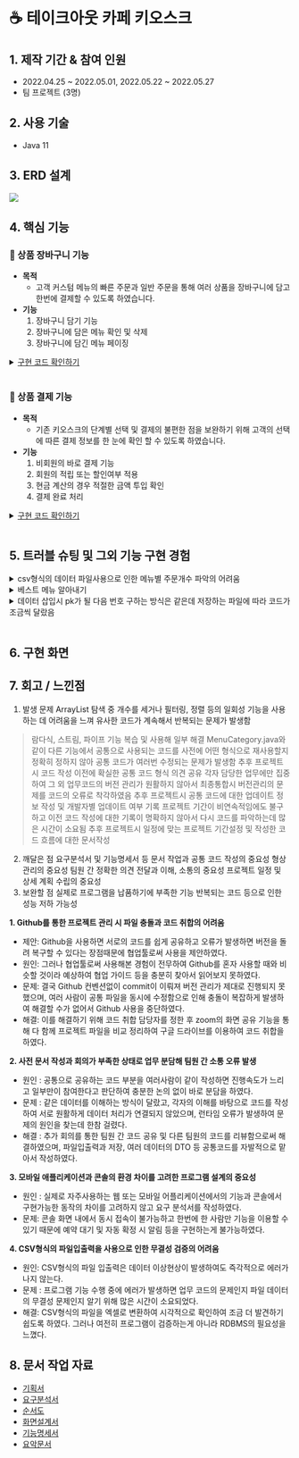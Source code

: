# :coffee: 테이크아웃 카페 키오스크 

## 1. 제작 기간 & 참여 인원
- 2022.04.25 ~ 2022.05.01,  2022.05.22 ~ 2022.05.27
- 팀 프로젝트 (3명)

## 2. 사용 기술
- Java 11

## 3. ERD 설계
![](https://github.com/Minji-Ko/portfolio/tree/main/%ED%86%A0%EC%9D%B4%20%ED%94%84%EB%A1%9C%EC%A0%9D%ED%8A%B8%20(%ED%82%A4%EC%98%A4%EC%8A%A4%ED%81%AC)/document/ERD.png)


## 4. 핵심 기능
### 📌  상품 장바구니 기능
- <b>목적</b> 
    - 고객 커스텀 메뉴의 빠른 주문과 일반 주문을 통해 여러 상품을  장바구니에 담고 한번에 결제할 수 있도록 하였습니다.
- <b>기능</b> 
    1. 장바구니 담기 기능
    2. 장바구니에 담은 메뉴 확인 및 삭제
    3. 장바구니에 담긴 메뉴 페이징

<details>
<summary><u>구현 코드 확인하기</u></summary>
<div markdown="1">

---
#### 1.  static 메소드를 활용한 장바구니 담기
~~~java
public class CartOrder {

	public static ArrayList<Cart> cart;
	private static int cartMaxSize;
	
	/**
    * @cartMaxSize 카트에 담을 수 있는 최대 메뉴 개수
	 */
	static {
		cart = new ArrayList<Cart>();
		cartMaxSize = 12;
	}
        
    public static boolean addToCart(Cart menu) {
        if (cart.size() < cartMaxSize) {
            cart.add(menu);
            cart.sort((c1, c2) -> 
                        FindData.findMenu(c1.getMenuSeq()).getName()
                        .compareTo(FindData.findMenu(c2.getMenuSeq()).getName()));
            return true;
        } else {
            return false;
        }
    }
}
~~~
- 일반 주문, 빠른 주문 클래스에서 고객이 선택한 메뉴를 addToCart 메소드를 통해 cart라는 ArrayList에 추가한다.
- 메뉴의 이름순으로 정렬한다.

#### 2. 제어문과 boolean을 이용한 장바구니 페이징 및 상품 삭제
~~~java
/**
	 * 장바구니에 담긴 메뉴를 출력하는 메소드 입니다.
	 * @param input 에러 또는 삭제 완료 메시지
	 * @param info 에러 또는 삭제 완료 메시지 출력여부
	 * @return 입력값
	 */
	private String controlCart(String input, boolean info) {
		
		ArrayList<String> pages = loadCartPage();
		int index = 1;
	 
		while(true) {
			
            //1. 해당 페이지 키오스크 화면 출력
			System.out.print(pages.get(index-1));
			System.out.printf("\t\t\t[%d/%d]\n\n", index, pages.size());
			
            //2. 사용자의 이전 입력에 따른 결과 출력
			if(info == true) {
				System.out.println(input);
				info = false;
			} 

			System.out.println("(삭제: 번호 / 결제: Enter / 페이지: < > / 나가기: 0)");
			System.out.println();
			
            //3. 사용자의 입력
			Scanner scan = new Scanner(System.in);
			System.out.print("Select ▶ ");
			input = scan.nextLine();
			
			if(input.equals("<")) {
				if(index > 1) {
					index -= 1;						
				} else {
					info = true;
					input = "⚠️ 첫 페이지입니다.";
				}
				
			} else if (input.equals(">")) {
				if(index < pages.size()) {						
					index += 1;
				} else {
					info = true;
					input = "⚠️ 마지막 페이지입니다.";
				}
				
			} else if (input.equals("0")){
				return input;
				
			} else if (checkNum(input)) {
				Cart temp = cart.remove(Integer.parseInt(input)-1);
				input = "⚠️ " + FindData.findMenu(temp.getMenuSeq()).getName() + "을(를) 삭제하였습니다.";
				return input;
				
			} else if (input.equals("")) {
				return input;
				
			} else {
				info = true;
				input = "⚠️ " + input + "은 올바른 입력이 아닙니다.";
			}
	
			
		}
	}
~~~
-  각 페이지의 출력문은 loadCartPage 메소드에서 StringBuilder를 사용하여 만들고, pages라는 ArrayList에 추가한다. 
- 장바구니의 페이징은 현재페이지와 요청된 페이지의 관계를 따져 해당하는 페이지를 출력한다.
- 상품의 삭제는 호출한 메소드로 돌아갔다가 페이징부터 새로하여 해당 메소드를 다시 돌아온다.
---

</div>
</details> 
<br> 


### 📌  상품 결제 기능 
- <b>목적</b> 
    - 기존 키오스크의 단계별 선택 및 결제의 불편한 점을 보완하기 위해  고객의 선택에 따른 결제 정보를 한 눈에 확인 할 수 있도록 하였습니다.
- <b>기능</b> 
    1. 비회원의 바로 결제 기능
    2. 회원의 적립 또는 할인여부 적용
    3. 현금 계산의 경우 적절한 금액 투입 확인
    4. 결제 완료 처리
    

<details>
<summary><u>구현 코드 확인하기</u></summary>
<div markdown="1">

---
#### 1. 파일 입출력을 통한 장바구니 결제 완료 처리

~~~java
public class Payment {
	/**
	 * 결제완료 후 주문 내역을 저장하고 장바구니를 비우는 메소드입니다.
	 */
	private void afterPay() {

		if(Main.currentLogin != null) {
			
			Stamp st = null;
			
			for(Stamp s : Data.slist) {
				if(Main.currentLogin.getSeq().equals(s.getCumstomerSeq())){ st = s; }
			}
			
			if(stampUser) {
				st.setStamp(Integer.parseInt(st.getStamp()) + CartOrder.cart.size() - 11 + "");
			} else {
				st.setStamp(Integer.parseInt(st.getStamp()) + CartOrder.cart.size() + "");
			}
			
		}
		
		Calendar now = Calendar.getInstance();
		String orderDate = now.get(Calendar.YEAR) + "-" 
						+ (now.get(Calendar.MONTH) + 1) + "-" 
						+ now.get(Calendar.DATE);
		
		for(Cart c : CartOrder.cart) {
			Data.olist.add(new Order(findNextSeq_olist()
										, c.getMenuSeq()
										, orderDate
										, Main.currentLogin==null? "-1" : Main.currentLogin.getSeq()));	
		}
		
		Data.save(DataPath.적립);
		Data.save(DataPath.주문내역);
	
		CartOrder.cart.clear();
		Main.currentLogin = null;
	} 
}
~~~
---

</div>
</details> 
</br>

## 5. 트러블 슈팅 및 그외 기능 구현 경험
<details>
<summary>csv형식의 데이터 파일사용으로 인한 메뉴별 주문개수 파악의 어려움</summary>
<div markdown="1">
- <b>문제점</b>
    - 결제내역 데이터에서 최근 일주일간 가장 많이 주문한 메뉴 5개를 계산하는데 있어, DB를 사용하지 않고 csv형식의 파일 입출력을 사용하다보니 코드량이 많아짐

- <b>기존방법</b>
~~~java
private  void printBestMenu() {
		
        //1. 메뉴 개수만큼 배열의 크기 설정
		int[] menuSeq = new int[Data.mlist.size()];

        //2. 주문 내역을 최신순으로 정렬
		Data.olist.sort((o1, o2) -> o2.getOrderDate().compareTo(o1.getOrderDate()));

        //3. 최근 일주일의 메뉴별 주문수 파악
        Calendar weekago = Calendar.getInstance();
		weekago.add(Calendar.DATE, -7);
		weekago.set(Calendar.HOUR, 0);
		weekago.set(Calendar.MINUTE, 0);

		for (Order o : Data.olist) {

			if (o.getOrderDate().compareTo(weekago) < 0) { break; }

            menuSeq[Integer.parseInt(o.getMenuSeq()) - 1]++;
		}
}
~~~

- <b>개선방법</b>
~~~java
private void printBestMenu() {

   int[] menuSeq = new int[Data.mlist.size()];

	    for(int i=0; i < Data.mlist.size(); i++) {
	       
            Menu m = Data.mlist.get(i);
		   
            menuSeq[i] = (int)Data.olist.stream()
		                .filter(o -> o.getMenuSeq().equals(m.getSeq()))
		                .count();
		}
}
~~~
- 스트림을 활용하여 가독성 및 성능 향상
 
</div>
</details>

    
<details>
<summary>베스트 메뉴 알아내기</summary>
<div markdown="1">

~~~java

ArrayList<String> best = new ArrayList<String>();

/**
* @menuSeq 메뉴별 주문 수량
* @count 베스트 메뉴 개수
*/
private void findMax(int[] menuSeq, int count) {
    
    int max = 0;

    for (int i = 0; i<menuSeq.length; i++) {

        if (menuSeq[i] > max) {
            max = menuSeq[i];
            best.add(i);
            menuSeq[i] = 0;
        }   
    }
    
    int count--;

    if(count > 0) {
        findMax(menuSeq, count);
    }
}
~~~
- 재귀 호출을 활용하여 베스트 메뉴의 메뉴번호를 반환하였다.
</div>
</details>  

<details>
<summary>데이터 삽입시 pk가 될 다음 번호 구하는 방식은 같은데 저장하는 파일에 따라 코드가 조금씩 달랐음</summary>
<div markdown="1">

- <b>기존코드</b>
~~~java 
private static String findMaxSeq_cmlist() {
      int max = 0;
      
      for(CustomMenu c : Data.cmlist) {
         if(Integer.parseInt(c.getSeq()) > max) { 
            max = Integer.parseInt(c.getSeq());
         }
      }
      return "" + (max + 1);
}

private static String findMaxSeq_cmlist() {
      int max = 0;
      
      for(Customer c : Data.clist) {
         if(Integer.parseInt(c.getSeq()) > max) { 
            max = Integer.parseInt(c.getSeq());
         }
      }
      return "" + (max + 1);
   }
~~~

- <b>개선코드</b>
~~~java
	/**
	 * ArrayList<T>의 기본키 값을 탐색하여 적절한 다음 기본키 값을 반환하는 메소드입니다.
	 * @param arr ArrayList
	 * @return 다음 기본키 값
	 */
	public static String nextSeq(ArrayList<?> arr) {
		
		Stream<String> temp = null;
		
		if (arr == Data.clist) {
			temp = Data.clist.stream().map(s->s.getSeq());
		} else if (arr == Data.slist) {
			temp = Data.slist.stream().map(s->s.getSeq());
		} 

		return "" + (temp.mapToInt(Integer::parseInt).max().getAsInt() + 1);
	}
~~~

</div>
</details>  
    
</br>

## 6. 구현 화면



## 7. 회고 / 느낀점


1. 발생 문제
ArrayList 탐색 중 개수를 세거나 필터링, 정렬 등의 일회성 기능을 사용하는 데 어려움을 느껴 유사한 코드가 계속해서 반복되는 문제가 발생함
> 람다식, 스트림, 파이프 기능 복습 및 사용해 일부 해결
MenuCategory.java와 같이 다른 기능에서 공통으로 사용되는 코드를 사전에 어떤 형식으로 재사용할지 정확히 정하지 않아 공통 코드가 여러번 수정되는 문제가 발생함 
> 추후 프로젝트시 코드 작성 이전에 확실한 공통 코드 형식 의견 공유 
각자 담당한 업무에만 집중하여 그 외 업무코드의 버전 관리가 원활하지 않아서 최종통합시 버전관리의 문제를 코드의 오류로 착각하였음
> 추후 프로젝트시 공통 코드에 대한 업데이트 정보 작성 및 개발자별 업데이트 여부 기록 
프로젝트 기간이 비연속적임에도 불구하고 이전 코드 작성에 대한 기록이 명확하지 않아서 다시 코드를 파악하는데 많은 시간이 소요됨
> 추후 프로젝트시 일정에 맞는 프로젝트 기간설정 및 작성한 코드 흐름에 대한 문서작성
2. 깨달은 점
요구분석서 및 기능명세서 등 문서 작업과 공통 코드 작성의 중요성
형상 관리의 중요성
팀원 간 정확한 의견 전달과 이해, 소통의 중요성
프로젝트 일정 및 상세 계획 수립의 중요성
3. 보완할 점
실제로 프로그램을 납품하기에 부족한 기능
반복되는 코드 등으로 인한 성능 저하 가능성


<b>1. Github를 통한 프로젝트 관리 시 파일 충돌과 코드 취합의 어려움</b>

- 제안: Github을 사용하면 서로의 코드를 쉽게 공유하고 오류가 발생하면  버전을 돌려 복구할 수 있다는 장점때문에 협업툴로써 사용을 제안하였다. 
- 원인: 그러나 협업툴로써 사용해본 경험이 전무하여 Github를 혼자 사용할 때와 비슷할 것이라 예상하여 협업 가이드 등을 충분히 찾아서 읽어보지 못하였다.
- 문제: 결국 Github 컨벤션없이 commit이 이뤄져 버전 관리가 제대로 진행되지 못했으며, 여러 사람이 공통 파일을 동시에 수정함으로 인해 충돌이 복잡하게 발생하여 해결할 수가 없어서 Github 사용을 중단하였다.
- 해결: 이를 해결하기 위해 코드 취합 담당자를 정한 후 zoom의 화면 공유 기능을 통해 다 함께 프로젝트 파일을 비교 정리하여 구글 드라이브를 이용하여 코드 취합을 하였다.


<b>2. 사전 문서 작성과 회의가 부족한 상태로 업무 분담해 팀원 간 소통 오류 발생</b>
- 원인 : 공통으로 공유하는 코드 부분을 여러사람이 같이 작성하면 진행속도가 느리고 일부만이 참여한다고 판단하여 충분한 논의 없이 바로 분담을 하였다.
- 문제 : 같은 데이터를 이해하는 방식이 달랐고, 각자의 이해를 바탕으로 코드를 작성하여 서로 원활하게 데이터 처리가 연결되지 않았으며, 런타임 오류가 발생하여 문제의 원인을 찾는데 한참 걸렸다.
- 해결 : 추가 회의를 통한 팀원 간 코드 공유 및 다른 팀원의 코드를 리뷰함으로써 해결하였으며,  파일입출력과 저장, 여러 데이터의 DTO 등 공통코드를 자발적으로 맡아서 작성하였다.

<b>3. 모바일 애플리케이션과 콘솔의 환경 차이를 고려한 프로그램 설계의 중요성</b>
- 원인 : 실제로 자주사용하는 웹 또는 모바일 어플리케이션에서의 기능과 콘솔에서 구현가능한 동작의 차이를 고려하지 않고 요구 분석서를 작성하였다.
- 문제:  콘솔 화면 내에서 동시 접속이 불가능하고 한번에 한 사람만 기능을 이용할 수 있기 때문에 예약 대기 및 자동 확정 시 알림 등을 구현하는게 불가능하였다.

<b>4. CSV형식의 파일입출력을 사용으로 인한 무결성 검증의 어려움</b>
- 원인:  CSV형식의 파일 입출력은 데이터 이상현상이 발생하여도 즉각적으로 에러가 나지 않는다.
- 문제 : 프로그램 기능 수행 중에 에러가 발생하면 업무 코드의 문제인지 파일 데이터의 무결성 문제인지 알기 위해 많은 시간이 소요되었다.
- 해결: CSV형식의 파일을 엑셀로 변환하여 시각적으로 확인하여 조금 더 발견하기 쉽도록 하였다. 그러나 여전히 프로그램이 검증하는게 아니라 RDBMS의 필요성을 느꼈다.

## 8. 문서 작업 자료
- [기획서](https://github.com/Minji-Ko/portfolio/blob/main/%EC%BD%98%EC%86%94%20%ED%94%84%EB%A1%9C%EC%A0%9D%ED%8A%B8/document/1.%20%EA%B8%B0%ED%9A%8D%EC%84%9C.docx)
- [요구분석서](https://github.com/Minji-Ko/portfolio/blob/main/%EC%BD%98%EC%86%94%20%ED%94%84%EB%A1%9C%EC%A0%9D%ED%8A%B8/document/2.%20%EC%9A%94%EA%B5%AC%20%EB%B6%84%EC%84%9D%EC%84%9C.docx)
- [순서도](https://github.com/Minji-Ko/portfolio/blob/main/%EC%BD%98%EC%86%94%20%ED%94%84%EB%A1%9C%EC%A0%9D%ED%8A%B8/document/3.%20%EC%88%9C%EC%84%9C%EB%8F%84.png)
- [화면설계서](https://github.com/Minji-Ko/portfolio/blob/main/%EC%BD%98%EC%86%94%20%ED%94%84%EB%A1%9C%EC%A0%9D%ED%8A%B8/document/4.%20%ED%99%94%EB%A9%B4%EC%84%A4%EA%B3%84%EC%84%9C.pptx)
- [기능명세서](https://github.com/Minji-Ko/portfolio/blob/main/%EC%BD%98%EC%86%94%20%ED%94%84%EB%A1%9C%EC%A0%9D%ED%8A%B8/document/5.%20%EA%B8%B0%EB%8A%A5%EB%AA%85%EC%84%B8%EC%84%9C.docx)
- [요악문서](https://github.com/Minji-Ko/portfolio/blob/main/%EC%BD%98%EC%86%94%20%ED%94%84%EB%A1%9C%EC%A0%9D%ED%8A%B8/document/8.%20%EC%9A%94%EC%95%BD%EB%AC%B8%EC%84%9C.pdf)